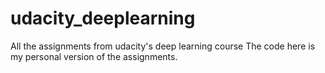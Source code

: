 # udacity_deeplearning
All the assignments from udacity's deep learning course
The code here is my personal version of the assignments.




